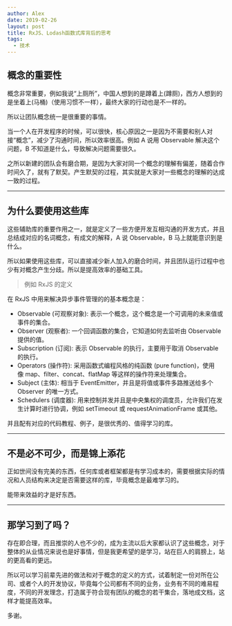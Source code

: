 ```yaml
---
author: Alex
date: 2019-02-26
layout: post
title: RxJS、Lodash函数式库背后的思考
tags: 
  - 技术
---
```


## 概念的重要性

概念非常重要，例如我说“上厕所”，中国人想到的是蹲着上(蹲厕)，西方人想到的是坐着上(马桶)（使用习惯不一样），最终大家的行动也是不一样的。

所以让团队概念统一是很重要的事情。

当一个人在开发程序的时候，可以很快，核心原因之一是因为不需要和别人对接“概念”，减少了沟通时间，所以效率很高。例如 A 说用 Observable 解决这个问题，B 不知道是什么，导致解决问题需要很久。

之所以新建的团队会有磨合期，是因为大家对同一个概念的理解有偏差，随着合作时间久了，就有了默契。产生默契的过程，其实就是大家对一些概念的理解的达成一致的过程。

------------------

## 为什么要使用这些库

这些辅助库的重要作用之一，就是定义了一些方便开发互相沟通的开发方式，并且总结成对应的名词概念，有成文的解释，A 说 Observable，B 马上就能意识到是什么。

所以如果使用这些库，可以直接减少新人加入的磨合时间，并且团队运行过程中也少有对概念产生分歧。所以是提高效率的基础工具。

> 例如 RxJS 的定义

在 RxJS 中用来解决异步事件管理的的基本概念是：

- Observable (可观察对象): 表示一个概念，这个概念是一个可调用的未来值或事件的集合。
- Observer (观察者): 一个回调函数的集合，它知道如何去监听由 Observable 提供的值。
- Subscription (订阅): 表示 Observable 的执行，主要用于取消 Observable 的执行。
- Operators (操作符): 采用函数式编程风格的纯函数 (pure function)，使用像 map、filter、concat、flatMap 等这样的操作符来处理集合。
- Subject (主体): 相当于 EventEmitter，并且是将值或事件多路推送给多个 Observer 的唯一方式。
- Schedulers (调度器): 用来控制并发并且是中央集权的调度员，允许我们在发生计算时进行协调，例如 setTimeout 或 requestAnimationFrame 或其他。

并且配有对应的代码教程、例子，是很优秀的、值得学习的库。

------------------

## 不是必不可少，而是锦上添花

正如世间没有完美的东西，任何库或者框架都是有学习成本的，需要根据实际的情况和人员结构来决定是否需要这样的库，毕竟概念是最难学习的。

能带来效益的才是好东西。

------------------

## 那学习到了吗？

存在即合理，而且推崇的人也不少的，成为主流以后大家都认识了这些概念，对于整体的从业情况来说也是好事情，但是我更希望的是学习，站在巨人的肩膀上，站的更高看的更远。

所以可以学习前辈先进的做法和对于概念的定义的方式，试着制定一份对所在公司、或者个人的开发协议，毕竟每个公司都有不同的业务，业务有不同的难易程度，不同的开发理念，打造属于符合现有团队的概念的若干集合，落地成文档，这样才能提高效率。

多谢。